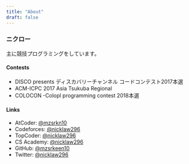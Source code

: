 ```yaml
---
title: "About"
draft: false
---
```


### ニクロー

主に競技プログラミングをしています。

#### Contests

- DISCO presents ディスカバリーチャンネル コードコンテスト2017本選
- ACM-ICPC 2017 Asia Tsukuba Regional
- COLOCON -Colopl programming contest 2018本選

#### Links

- AtCoder: [@mzsrkn10](http://atcoder.jp/user/mzsrkn10 "AtCoder")
- Codeforces: [@nicklaw296](http://codeforces.com/profile/nicklaw296 "Codeforces")
- TopCoder: [@nicklaw296](https://www.topcoder.com/members/nicklaw296/ "TopCoder")
- CS Academy: [@nicklaw296](https://csacademy.com/user/nicklaw296 "CS Academy")
- GitHub: [@mzsrkeen10](https://github.com/mzsrkeen10 "GitHub")
- Twitter: [@nicklaw296](https://twitter.com/nicklaw296 "Twitter")
